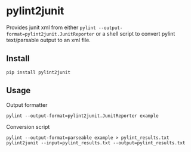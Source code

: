 pylint2junit
============
Provides junit xml from either `pylint --output-format=pylint2junit.JunitReporter`
or a shell script to convert pylint text/parsable output to an xml file.


Install
-------

    pip install pylint2junit

Usage
-----

Output formatter

    pylint --output-format=pylint2junit.JunitReporter example

Conversion script

    pylint --output-format=parseable example > pylint_results.txt
    pylint2junit --input=pylint_results.txt --output=pylint_results.txt
